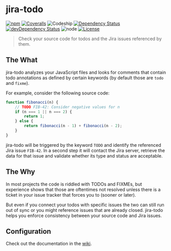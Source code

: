 # jira-todo
[![npm](https://img.shields.io/npm/v/jira-todo.svg?style=flat-square)](https://www.npmjs.com/package/jira-todo)
[![Coveralls](https://img.shields.io/coveralls/pigulla/jira-todo.svg?style=flat-square)]()
![Codeship](https://img.shields.io/codeship/b975c890-eac8-0133-c44b-7a726143f84a.svg?style=flat-square)
[![Dependency Status](https://img.shields.io/david/pigulla/jira-todo.svg?style=flat-square)](https://david-dm.org/pigulla/jira-todo)
[![devDependency Status](https://img.shields.io/david/dev/pigulla/jira-todo.svg?style=flat-square)](https://david-dm.org/pigulla/jira-todo)
![node](https://img.shields.io/node/v/jira-todo.svg?style=flat-square)
[![License](https://img.shields.io/npm/l/jira-todo.svg?style=flat-square)](https://github.com/pigulla/jira-todo/blob/master/LICENSE)

> Check your source code for todos and the Jira issues referenced by them.

## The What
jira-todo analyzes your JavaScript files and looks for comments that contain todo annotations as defined by certain keywords (by default those are `todo` and `fixme`).

For example, consider the following source code:
```js
function fibonacci(n) {
    // TODO FIB-42: Consider negative values for n
    if (n === 1 || n === 2) {
        return 1;
    } else {
        return fibonacci(n - 1) + fibonacci(n - 2);
    }
}
```
jira-todo will be triggered by the keyword `TODO` and identify the referenced Jira issue `FIB-42`. In a second step it will contact the Jira server, retrieve the data for that  issue and validate whether its type and status are acceptable.

## The Why
In most projects the code is riddled with TODOs and FIXMEs, but experience shows that those are oftentimes not resolved unless there is a ticket in your issue tracker that forces you to (sooner or later).

But even if you connect your todos with specific issues the two can still run out of sync or you might reference issues that are already closed. jira-todo helps you enforce consistency between your source code and Jira issues.

## Configuration

Check out the documentation in the [wiki](../../wiki/Configuration).
